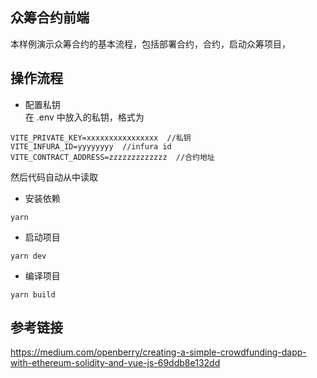 ## 众筹合约前端
本样例演示众筹合约的基本流程，包括部署合约，合约，启动众筹项目，

## 操作流程
- 配置私钥  
在 .env 中放入的私钥，格式为 
```
VITE_PRIVATE_KEY=xxxxxxxxxxxxxxxx  //私钥
VITE_INFURA_ID=yyyyyyyy  //infura id
VITE_CONTRACT_ADDRESS=zzzzzzzzzzzzz  //合约地址
```
然后代码自动从中读取

- 安装依赖
```
yarn
```

- 启动项目
```
yarn dev
```

- 编译项目
```
yarn build
```
 
## 参考链接
https://medium.com/openberry/creating-a-simple-crowdfunding-dapp-with-ethereum-solidity-and-vue-js-69ddb8e132dd  
 
